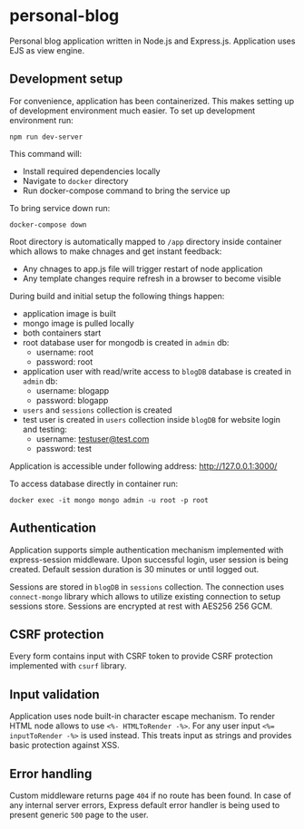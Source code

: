 # personal-blog
Personal blog application written in Node.js and Express.js. Application uses EJS as view engine.

## Development setup
For convenience, application has been containerized. This makes setting up of development environment much easier. To set up development environment run:

```
npm run dev-server
```
This command will:

* Install required dependencies locally
* Navigate to `docker` directory
* Run docker-compose command to bring the service up

To bring service down run:

```
docker-compose down
```

Root directory is automatically mapped to `/app` directory inside container which allows to make chnages and get instant feedback:

* Any chnages to app.js file will trigger restart of node application
* Any template changes require refresh in a browser to become visible

During build and initial setup the following things happen:
* application image is built 
* mongo image is pulled locally
* both containers start
* root database user for mongodb is created in `admin` db:
    * username: root
    * password: root
* application user with read/write access to `blogDB` database is created in `admin` db:
    * username: blogapp
    * password: blogapp
* `users` and `sessions` collection is created
* test user is created in `users` collection inside `blogDB` for website login and testing:
    * username: testuser@test.com
    * password: test

Application is accessible under following address: http://127.0.0.1:3000/

To access database directly in container run:
```
docker exec -it mongo mongo admin -u root -p root
```

## Authentication
Application supports simple authentication mechanism implemented with express-session middleware. Upon successful login, user session is being created. Default session duration is 30 minutes or until logged out. 

Sessions are stored in `blogDB` in `sessions` collection. The connection uses `connect-mongo` library which allows to utilize existing connection to setup sessions store. Sessions are encrypted at rest with AES256 256 GCM.

## CSRF protection
Every form contains input with CSRF token to provide CSRF protection implemented with `csurf` library.

## Input validation
Application uses node built-in character escape mechanism. To render HTML node allows to use `<%- HTMLToRender -%>`. For any user input `<%= inputToRender -%>` is used instead. This treats input as strings and provides basic protection against XSS.

## Error handling
Custom middleware returns page `404` if no route has been found. In case of any internal server errors, Express default error handler is being used to present generic `500` page to the user.